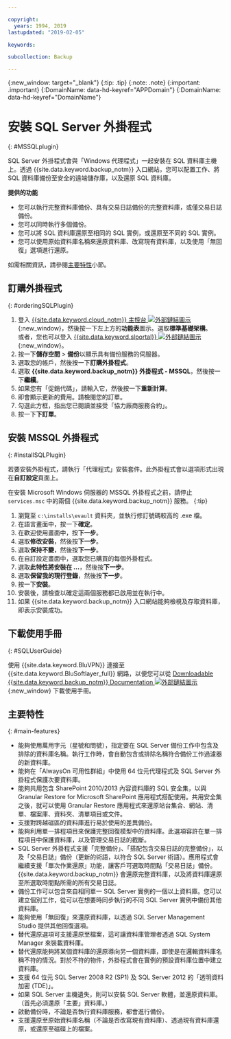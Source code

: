 ```yaml
---

copyright:
  years: 1994, 2019
lastupdated: "2019-02-05"

keywords:

subcollection: Backup

---
```

{:new_window: target="_blank"}
{:tip: .tip}
{:note: .note}
{:important: .important}
{:DomainName: data-hd-keyref="APPDomain"}
{:DomainName: data-hd-keyref="DomainName"}

# 安裝 SQL Server 外掛程式
{: #MSSQLplugin}

SQL Server 外掛程式會與「Windows 代理程式」一起安裝在 SQL 資料庫主機上。透過 {{site.data.keyword.backup_notm}} 入口網站，您可以配置工作、將 SQL 資料庫備份至安全的遠端儲存庫，以及還原 SQL 資料庫。

**提供的功能**

- 您可以執行完整資料庫備份、具有交易日誌備份的完整資料庫，或僅交易日誌備份。
- 您可以同時執行多個備份。
- 您可以將 SQL 資料庫還原至相同的 SQL 實例，或還原至不同的 SQL 實例。
- 您可以使用原始資料庫名稱來還原資料庫、改寫現有資料庫，以及使用「無回復」選項進行還原。

如需相關資訊，請參閱[主要特性](#main-featues)小節。

## 訂購外掛程式
{: #orderingSQLPlugin}

1. 登入 [{{site.data.keyword.cloud_notm}} 主控台 ![外部鏈結圖示](../../icons/launch-glyph.svg "外部鏈結圖示")](https://{DomainName}/){:new_window}，然後按一下左上方的**功能表**圖示。選取**標準基礎架構**。<br/>
   或者，您也可以登入 [{{site.data.keyword.slportal}} ![外部鏈結圖示](../../icons/launch-glyph.svg "外部鏈結圖示")](https://control.softlayer.com/){:new_window}。
2. 按一下**儲存空間** > **備份**以顯示具有備份服務的伺服器。
3. 選取您的帳戶，然後按一下**訂購外掛程式**。
4. 選取 **{{site.data.keyword.backup_notm}} 外掛程式 - MSSQL**，然後按一下**繼續**。
5. 如果您有「促銷代碼」，請輸入它，然後按一下**重新計算**。
6. 即會顯示更新的費用。請檢閱您的訂單。
7. 勾選此方框，指出您已閱讀並接受「協力廠商服務合約」。
8. 按一下**下訂單**。

## 安裝 MSSQL 外掛程式
{: #installSQLPlugin}

若要安裝外掛程式，請執行「代理程式」安裝套件。此外掛程式會以選項形式出現在**自訂設定**頁面上。

在安裝 Microsoft Windows 伺服器的 MSSQL 外掛程式之前，請停止 `services.msc` 中的兩個 {{site.data.keyword.backup_notm}} 服務。
{:tip}

1. 瀏覽至 `c:\installs\evault` 資料夾，並執行修訂號碼較高的 .exe 檔。
2. 在語言畫面中，按一下**確定**。
3. 在歡迎使用畫面中，按**下一步**。
4. 選取**修改安裝**，然後按**下一步**。
5. 選取**保持不變**，然後按**下一步**。
6. 在自訂設定畫面中，選取您已購買的每個外掛程式。
7. 選取**此特性將安裝在 ...**，然後按**下一步**。
8. 選取**保留我的現行登錄**，然後按**下一步**。
9. 按一下**安裝**。
10. 安裝後，請檢查以確定這兩個服務都已啟用並在執行中。
11. 如果 {{site.data.keyword.backup_notm}} 入口網站能夠檢視及存取資料庫，即表示安裝成功。

## 下載使用手冊
{: #SQLUserGuide}

使用 {{site.data.keyword.BluVPN}} 連接至 {{site.data.keyword.BluSoftlayer_full}} 網路，以便您可以從 [Downloadable {{site.data.keyword.backup_notm}} Documentation ![外部鏈結圖示](../../icons/launch-glyph.svg "外部鏈結圖示")](http://downloads.service.softlayer.com/evault/Documentation/){:new_window} 下載使用手冊。

## 主要特性
{: #main-features}

- 能夠使用萬用字元（星號和問號），指定要在 SQL Server 備份工作中包含及排除的資料庫名稱。執行工作時，會自動包含或排除名稱符合備份工作過濾器的新資料庫。
- 能夠在「AlwaysOn 可用性群組」中使用 64 位元代理程式及 SQL Server 外掛程式保護次要資料庫。
- 能夠共用包含 SharePoint 2010/2013 內容資料庫的 SQL 安全集，以與 Granular Restore for Microsoft SharePoint 應用程式搭配使用。共用安全集之後，就可以使用 Granular Restore 應用程式來還原站台集合、網站、清單、檔案庫、資料夾、清單項目或文件。
- 支援對跨越磁區的資料庫進行易於使用的差異備份。
- 能夠利用單一排程項目來保護完整回復模型中的資料庫。此選項容許在單一排程項目中保護資料庫，以及管理交易日誌的截斷。
- SQL Server 外掛程式支援「完整備份」、「搭配包含交易日誌的完整備份」，以及「交易日誌」備份（更新的術語，以符合 SQL Server 術語）。應用程式會繼續支援「單次作業還原」功能，讓客戶可選取時間點「交易日誌」備份。{{site.data.keyword.backup_notm}} 會還原完整資料庫，以及將資料庫還原至所選取時間點所需的所有交易日誌。
- 備份工作可以包含來自相同單一 SQL Server 實例的一個以上資料庫。您可以建立個別工作，從可以在想要時同步執行的不同 SQL Server 實例中備份其他資料庫。
- 能夠使用「無回復」來還原資料庫，以透過 SQL Server Management Studio 提供其他回復選項。
- 替代還原選項可支援還原至檔案，這可讓資料庫管理者透過 SQL System Manager 來裝載資料庫。
- 替代還原能夠將某個資料庫的還原導向另一個資料庫，即使是在邏輯資料庫名稱不符的情況。對於不符的物件，外掛程式會在實例的預設資料庫位置中建立資料庫。
- 支援 64 位元 SQL Server 2008 R2 (SP1) 及 SQL Server 2012 的「透明資料加密 (TDE)」。
- 如果 SQL Server 主機遺失，則可以安裝 SQL Server 軟體，並還原資料庫。（首先必須還原「主要」資料庫。）
- 啟動備份時，不論是否執行資料庫服務，都會進行備份。
- 支援還原至原始資料庫名稱（不論是否改寫現有資料庫）、透過現有資料庫還原，或還原至磁碟上的檔案。
